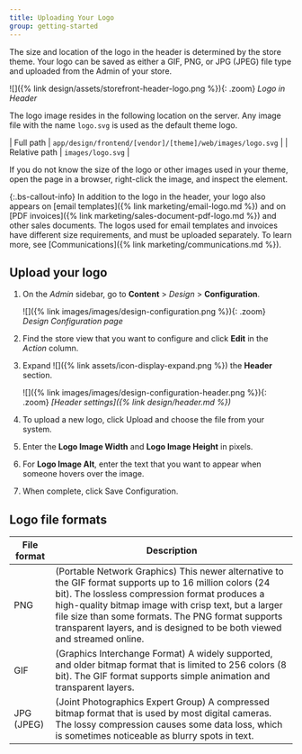 ```yaml
---
title: Uploading Your Logo
group: getting-started
---
```


The size and location of the logo in the header is determined by the store theme. Your logo can be saved as either a GIF, PNG, or JPG (JPEG) file type and uploaded from the Admin of your store.

![]({% link design/assets/storefront-header-logo.png %}){: .zoom}
_Logo in Header_

The logo image resides in the following location on the server. Any image file with the name `logo.svg` is used as the default theme logo.

| Full path | `app/design/frontend/[vendor]/[theme]/web/images/logo.svg` |
| Relative path | `images/logo.svg` |

If you do not know the size of the logo or other images used in your theme, open the page in a browser, right-click the image, and inspect the element.

{:.bs-callout-info}
In addition to the logo in the header, your logo also appears on [email templates]({% link marketing/email-logo.md %}) and on [PDF invoices]({% link marketing/sales-document-pdf-logo.md %}) and other sales documents. The logos used for email templates and invoices have different size requirements, and must be uploaded separately. To learn more, see [Communications]({% link marketing/communications.md %}).

## Upload your logo

1. On the _Admin_ sidebar, go to **Content** > _Design_ > **Configuration**.

   ![]({% link images/images/design-configuration.png %}){: .zoom}
   _Design Configuration page_

1. Find the store view that you want to configure and click **Edit** in the _Action_ column.

1. Expand ![]({% link assets/icon-display-expand.png %}) the **Header** section.

   ![]({% link images/images/design-configuration-header.png %}){: .zoom}
   _[Header settings]({% link design/header.md %})_

1. To upload a new logo, click <span class="btn">Upload</span> and choose the file from your system.

1. Enter the **Logo Image Width** and **Logo Image Height** in pixels.

1. For **Logo Image Alt**, enter the text that you want to appear when someone hovers over the image.

1. When complete, click <span class="btn">Save Configuration</span>.

## Logo file formats

|File format|Description|
|--- |--- |
|PNG|(Portable Network Graphics) This newer alternative to the GIF format supports up to 16 million colors (24 bit). The lossless compression format produces a high-quality bitmap image with crisp text, but a larger file size than some formats. The PNG format supports transparent layers, and is designed to be both viewed and streamed online.|
|GIF|(Graphics Interchange Format) A widely supported, and older bitmap format that is limited to 256 colors (8 bit). The GIF format supports simple animation and transparent layers.|
|JPG (JPEG)|(Joint Photographics Expert Group) A compressed bitmap format that is used by most digital cameras. The lossy compression causes some data loss, which is sometimes noticeable as blurry spots in text.|
